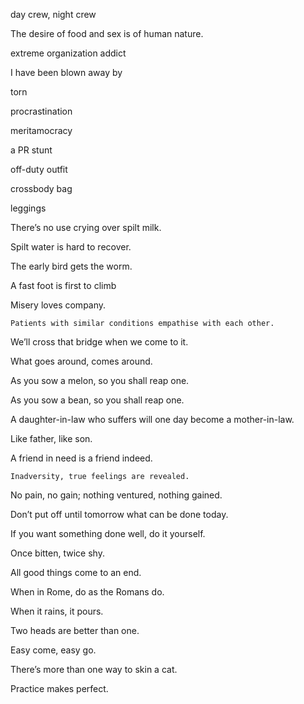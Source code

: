 day crew, night crew

The desire of food and sex is of human nature.



extreme organization addict

I have been blown away by 

torn

procrastination

meritamocracy

a PR stunt



off-duty outfit

crossbody bag

leggings

There’s no use crying over spilt milk.

Spilt water is hard to recover.

The early bird gets the worm.

A fast foot is first to climb

Misery loves company.

    Patients with similar conditions empathise with each other.

We’ll cross that bridge when we come to it.

What goes around, comes around.

As you sow a melon, so you shall reap one.

As you sow a bean, so you shall reap one.

A daughter-in-law who suffers will one day become a mother-in-law.

Like father, like son.

A friend in need is a friend indeed.

    Inadversity, true feelings are revealed.

No pain, no gain; nothing ventured, nothing gained.

Don’t put off until tomorrow what can be done today.

If you want something done well, do it yourself.

Once bitten, twice shy.

All good things come to an end.

When in Rome, do as the Romans do.

When it rains, it pours.

Two heads are better than one.

Easy come, easy go.

There’s more than one way to skin a cat.

Practice makes perfect.
